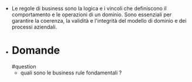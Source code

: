 - Le regole di business sono la logica e i vincoli che definiscono il comportamento e le operazioni di un dominio. Sono essenziali per garantire la coerenza, la validità e l'integrità del modello di dominio e dei processi aziendali.
- # Domande
  #question
	- quali sono le business rule fondamentali ?